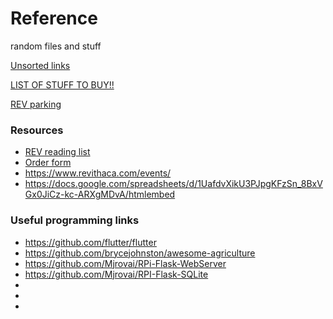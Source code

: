 # Reference
random files and stuff

[Unsorted links](links.md)

[LIST OF STUFF TO BUY!!](buy.md)

[REV parking](rev-parking.png)

### Resources
- [REV reading list](https://docs.google.com/document/d/1tJlTiknf-vGsDc-3-8nxgw7ikTNbWmIcQaX1IdHrYSI/)
- [Order form](https://airtable.com/shry0TqNhk7ipGeVu)
- https://www.revithaca.com/events/
- https://docs.google.com/spreadsheets/d/1UafdvXikU3PJpgKFzSn_8BxVGx0JiCz-kc-ARXgMDvA/htmlembed

### Useful programming links
- https://github.com/flutter/flutter
- https://github.com/brycejohnston/awesome-agriculture
- https://github.com/Mjrovai/RPi-Flask-WebServer
- https://github.com/Mjrovai/RPI-Flask-SQLite
- 
- 
- 
